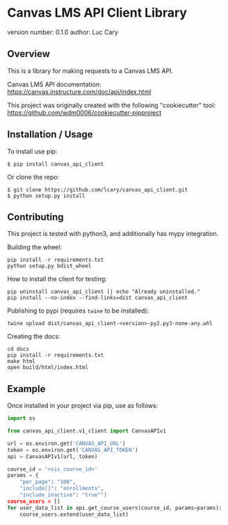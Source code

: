 Canvas LMS API Client Library
=============================

version number: 0.1.0
author: Luc Cary

Overview
--------

This is a library for making requests to a Canvas LMS API.

Canvas LMS API documentation:
https://canvas.instructure.com/doc/api/index.html

This project was originally created with the following "cookiecutter" tool:
https://github.com/wdm0006/cookiecutter-pipproject

Installation / Usage
--------------------

To install use pip:

    $ pip install canvas_api_client


Or clone the repo:

    $ git clone https://github.com/lcary/canvas_api_client.git
    $ python setup.py install
    
Contributing
------------

This project is tested with python3, and additionally has mypy integration.

Building the wheel:

    pip install -r requirements.txt
    python setup.py bdist_wheel

How to install the client for testing:

    pip uninstall canvas_api_client || echo "Already uninstalled."
    pip install --no-index --find-links=dist canvas_api_client

Publishing to pypi (requires `twine` to be installed):

    twine upload dist/canvas_api_client-<version>-py2.py3-none-any.whl

Creating the docs:

    cd docs
    pip install -r requirements.txt
    make html
    open build/html/index.html

Example
-------

Once installed in your project via pip, use as follows:

```python
import os

from canvas_api_client.v1_client import CanvasAPIv1

url = os.environ.get('CANVAS_API_URL')
token = os.environ.get('CANVAS_API_TOKEN')
api = CanvasAPIv1(url, token)

course_id = '<sis_course_id>'
params = {
    "per_page": "100",
    "include[]": "enrollments",
    "include_inactive": "true""}
course_users = []
for user_data_list in api.get_course_users(course_id, params=params):
    course_users.extend(user_data_list)
```

